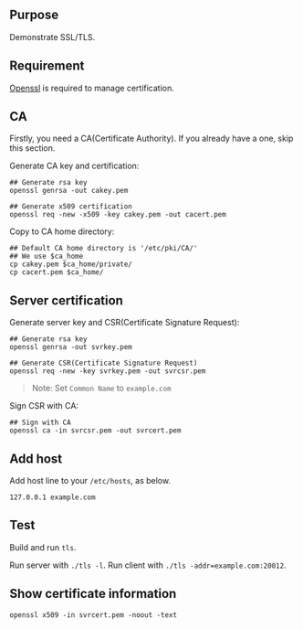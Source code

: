 ## Purpose

Demonstrate SSL/TLS.

## Requirement

[Openssl](https://www.openssl.org/) is required to manage certification.

## CA

Firstly, you need a CA(Certificate Authority).
If you already have a one, skip this section.

Generate CA key and certification:

```
## Generate rsa key
openssl genrsa -out cakey.pem

## Generate x509 certification
openssl req -new -x509 -key cakey.pem -out cacert.pem
```

Copy to CA home directory:

```
## Default CA home directory is '/etc/pki/CA/'
## We use $ca_home
cp cakey.pem $ca_home/private/
cp cacert.pem $ca_home/
```

## Server certification

Generate server key and CSR(Certificate Signature Request):

```
## Generate rsa key
openssl genrsa -out svrkey.pem

## Generate CSR(Certificate Signature Request)
openssl req -new -key svrkey.pem -out svrcsr.pem
```

> Note: Set `Common Name` to `example.com`

Sign CSR with CA:

```
## Sign with CA
openssl ca -in svrcsr.pem -out svrcert.pem
```

## Add host

Add host line to your `/etc/hosts`, as below.

```
127.0.0.1 example.com
```

## Test

Build and run `tls`.

Run server with `./tls -l`.
Run client with `./tls -addr=example.com:20012`.

## Show certificate information

```
openssl x509 -in svrcert.pem -noout -text
```
